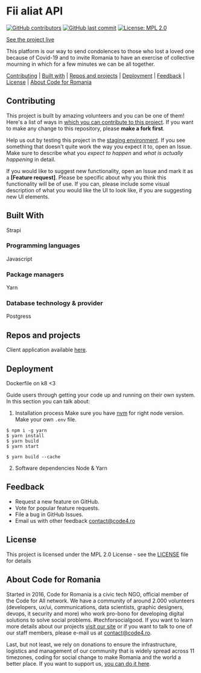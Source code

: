 # Fii aliat API

[![GitHub contributors][ico-contributors]][link-contributors]
[![GitHub last commit][ico-last-commit]][link-last-commit]
[![License: MPL 2.0][ico-license]][link-license]

[See the project live][link-production]

This platform is our way to send condolences to those who lost a loved one because of Covid-19 and to invite Romania to have an exercise of collective mourning in which for a few minutes we can be all together.

[Contributing](#contributing) | [Built with](#built-with) | [Repos and projects](#repos-and-projects) | [Deployment](#deployment) | [Feedback](#feedback) | [License](#license) | [About Code for Romania](#about-code-for-romania)

## Contributing

This project is built by amazing volunteers and you can be one of them! Here's a list of ways in [which you can contribute to this project][link-contributing]. If you want to make any change to this repository, please **make a fork first**.

Help us out by testing this project in the [staging environment][link-staging]. If you see something that doesn't quite work the way you expect it to, open an Issue. Make sure to describe what you _expect to happen_ and _what is actually happening_ in detail.

If you would like to suggest new functionality, open an Issue and mark it as a __[Feature request]__. Please be specific about why you think this functionality will be of use. If you can, please include some visual description of what you would like the UI to look like, if you are suggesting new UI elements.

## Built With
Strapi

### Programming languages
Javascript

### Package managers
Yarn

### Database technology & provider
Postgress

## Repos and projects
Client application available [here](https://github.com/code4romania/fii-aliat-client).

## Deployment
Dockerfile on k8 <3

Guide users through getting your code up and running on their own system. In this section you can talk about:
1. Installation process
Make sure you have [nvm](https://github.com/nvm-sh/nvm) for right node version. Make your own `.env` file.
```
$ npm i -g yarn
$ yarn install
$ yarn build
$ yarn start

$ yarn build --cache
```
2. Software dependencies
Node & Yarn

## Feedback

* Request a new feature on GitHub.
* Vote for popular feature requests.
* File a bug in GitHub Issues.
* Email us with other feedback contact@code4.ro

## License

This project is licensed under the MPL 2.0 License - see the [LICENSE](LICENSE) file for details

## About Code for Romania

Started in 2016, Code for Romania is a civic tech NGO, official member of the Code for All network. We have a community of around 2.000 volunteers (developers, ux/ui, communications, data scientists, graphic designers, devops, it security and more) who work pro-bono for developing digital solutions to solve social problems. #techforsocialgood. If you want to learn more details about our projects [visit our site][link-code4] or if you want to talk to one of our staff members, please e-mail us at contact@code4.ro.

Last, but not least, we rely on donations to ensure the infrastructure, logistics and management of our community that is widely spread across 11 timezones, coding for social change to make Romania and the world a better place. If you want to support us, [you can do it here][link-donate].


[ico-contributors]: https://img.shields.io/github/contributors/code4romania/fii-aliat-api.svg?style=for-the-badge
[ico-last-commit]: https://img.shields.io/github/last-commit/code4romania/fii-aliat-api.svg?style=for-the-badge
[ico-license]: https://img.shields.io/badge/license-MPL%202.0-brightgreen.svg?style=for-the-badge

[link-contributors]: https://github.com/code4romania/fii-aliat-api/graphs/contributors
[link-last-commit]: https://github.com/code4romania/fii-aliat-api/commits/main
[link-license]: https://opensource.org/licenses/MPL-2.0
[link-contributing]: https://github.com/code4romania/.github/blob/main/CONTRIBUTING.md

[link-production]: http://vietipierdute.ro/
[link-staging]: https://vieti-pierdute.vercel.app/

[link-code4]: https://www.code4.ro/en/
[link-donate]: https://code4.ro/en/donate/

